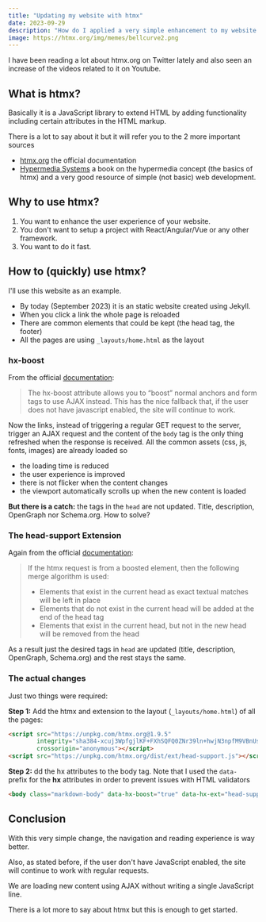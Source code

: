 ```yaml
---
title: "Updating my website with htmx"
date: 2023-09-29
description: "How do I applied a very simple enhancement to my website using the boost feature of htmx?"
image: https://htmx.org/img/memes/bellcurve2.png
---
```


I have been reading a lot about htmx.org on Twitter lately and also seen an increase of the videos related to it on
Youtube.

## What is htmx?

Basically it is a JavaScript library to extend HTML by adding functionality including certain attributes in the HTML
markup.

There is a lot to say about it but it will refer you to the 2 more important sources

- [htmx.org](https://htmx.org) the official documentation
- [Hypermedia Systems](https://hypermedia.systems/) a book on the hypermedia concept (the basics of htmx) and a very
  good resource of simple (not basic) web development.

## Why to use htmx?

1. You want to enhance the user experience of your website.
2. You don't want to setup a project with React/Angular/Vue or any other framework.
3. You want to do it fast.

## How to (quickly) use htmx?

I'll use this website as an example.

- By today (September 2023) it is an static website created using Jekyll.
- When you click a link the whole page is reloaded
- There are common elements that could be kept (the head tag, the footer)
- All the pages are using `_layouts/home.html` as the layout

### hx-boost

From the official [documentation](https://htmx.org/attributes/hx-boost/):

> The hx-boost attribute allows you to “boost” normal anchors and form tags to use AJAX instead. This has the nice
> fallback that, if the user does not have javascript enabled, the site will continue to work.

Now the links, instead of triggering a regular GET request to the server, trigger an AJAX request and the content of
the `body` tag is the only thing refreshed when the response is received. All the common assets (css, js, fonts, images)
are already loaded so

- the loading time is reduced
- the user experience is improved
- there is not flicker when the content changes
- the viewport automatically scrolls up when the new content is loaded

**But there is a catch:** the tags in the `head` are not updated. Title, description, OpenGraph nor Schema.org. How to
solve?

### The head-support Extension

Again from the official [documentation](https://htmx.org/extensions/head-support/#usage):

> If the htmx request is from a boosted element, then the following merge algorithm is used:
> - Elements that exist in the current head as exact textual matches will be left in place
> - Elements that do not exist in the current head will be added at the end of the head tag
> - Elements that exist in the current head, but not in the new head will be removed from the head

As a result just the desired tags in `head` are updated (title, description, OpenGraph, Schema.org) and the rest stays
the same.

### The actual changes

Just two things were required:

**Step 1:** Add the htmx and extension to the layout (`_layouts/home.html`) of all the pages:

```html
<script src="https://unpkg.com/htmx.org@1.9.5"
        integrity="sha384-xcuj3WpfgjlKF+FXhSQFQ0ZNr39ln+hwjN3npfM9VBnUskLolQAcN80McRIVOPuO"
        crossorigin="anonymous"></script>
<script src="https://unpkg.com/htmx.org/dist/ext/head-support.js"></script>
```

**Step 2:** dd the hx attributes to the body tag. Note that I used the `data-` prefix for the __hx__ attributes in order
to prevent issues with HTML validators

```html
<body class="markdown-body" data-hx-boost="true" data-hx-ext="head-support">
``` 

## Conclusion

With this very simple change, the navigation and reading experience is way better.

Also, as stated before, if the user don't have JavaScript enabled, the site will continue to work with regular requests.

We are loading new content using AJAX without writing a single JavaScript line.

There is a lot more to say about htmx but this is enough to get started.